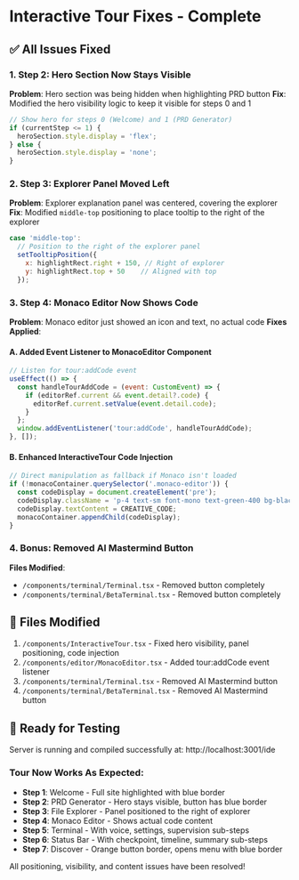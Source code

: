 # Interactive Tour Fixes - Complete

## ✅ All Issues Fixed

### 1. Step 2: Hero Section Now Stays Visible
**Problem**: Hero section was being hidden when highlighting PRD button
**Fix**: Modified the hero visibility logic to keep it visible for steps 0 and 1
```javascript
// Show hero for steps 0 (Welcome) and 1 (PRD Generator)
if (currentStep <= 1) {
  heroSection.style.display = 'flex';
} else {
  heroSection.style.display = 'none';
}
```

### 2. Step 3: Explorer Panel Moved Left
**Problem**: Explorer explanation panel was centered, covering the explorer
**Fix**: Modified `middle-top` positioning to place tooltip to the right of the explorer
```javascript
case 'middle-top':
  // Position to the right of the explorer panel
  setTooltipPosition({
    x: highlightRect.right + 150, // Right of explorer
    y: highlightRect.top + 50    // Aligned with top
  });
```

### 3. Step 4: Monaco Editor Now Shows Code
**Problem**: Monaco editor just showed an icon and text, no actual code
**Fixes Applied**:

#### A. Added Event Listener to MonacoEditor Component
```javascript
// Listen for tour:addCode event
useEffect(() => {
  const handleTourAddCode = (event: CustomEvent) => {
    if (editorRef.current && event.detail?.code) {
      editorRef.current.setValue(event.detail.code);
    }
  };
  window.addEventListener('tour:addCode', handleTourAddCode);
}, []);
```

#### B. Enhanced InteractiveTour Code Injection
```javascript
// Direct manipulation as fallback if Monaco isn't loaded
if (!monacoContainer.querySelector('.monaco-editor')) {
  const codeDisplay = document.createElement('pre');
  codeDisplay.className = 'p-4 text-sm font-mono text-green-400 bg-black';
  codeDisplay.textContent = CREATIVE_CODE;
  monacoContainer.appendChild(codeDisplay);
}
```

### 4. Bonus: Removed AI Mastermind Button
**Files Modified**:
- `/components/terminal/Terminal.tsx` - Removed button completely
- `/components/terminal/BetaTerminal.tsx` - Removed button completely

## 📝 Files Modified
1. `/components/InteractiveTour.tsx` - Fixed hero visibility, panel positioning, code injection
2. `/components/editor/MonacoEditor.tsx` - Added tour:addCode event listener
3. `/components/terminal/Terminal.tsx` - Removed AI Mastermind button
4. `/components/terminal/BetaTerminal.tsx` - Removed AI Mastermind button

## 🚀 Ready for Testing

Server is running and compiled successfully at: http://localhost:3001/ide

### Tour Now Works As Expected:
- **Step 1**: Welcome - Full site highlighted with blue border
- **Step 2**: PRD Generator - Hero stays visible, button has blue border
- **Step 3**: File Explorer - Panel positioned to the right of explorer
- **Step 4**: Monaco Editor - Shows actual code content
- **Step 5**: Terminal - With voice, settings, supervision sub-steps
- **Step 6**: Status Bar - With checkpoint, timeline, summary sub-steps
- **Step 7**: Discover - Orange button border, opens menu with blue border

All positioning, visibility, and content issues have been resolved!